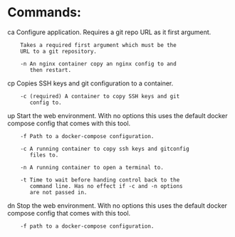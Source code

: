 # Commands:

ca      Configure application. Requires a git repo 
        URL as it first argument.
        
        Takes a required first argument which must be the 
        URL to a git repository.
        
        -n An nginx container copy an nginx config to and
           then restart.

cp      Copies SSH keys and git configuration to a container.

        -c (required) A container to copy SSH keys and git
           config to.

up      Start the web environment. With no options
        this uses the default docker compose config
        that comes with this tool.
        
        -f Path to a docker-compose configuration.
        
        -c A running container to copy ssh keys and gitconfig
           files to.
        
        -n A running container to open a terminal to.
        
        -t Time to wait before handing control back to the
           command line. Has no effect if -c and -n options
           are not passed in.

dn      Stop the web environment. With no options
        this uses the default docker compose config
        that comes with this tool.
        
        -f path to a docker-compose configuration.
